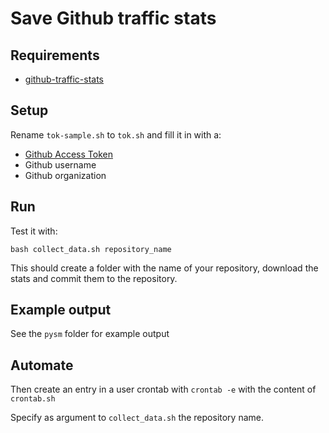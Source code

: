 Save Github traffic stats
=========================

## Requirements

* [github-traffic-stats](https://github.com/nchah/github-traffic-stats)

## Setup

Rename `tok-sample.sh` to `tok.sh` and fill it in with a:

* [Github Access Token](https://help.github.com/articles/creating-a-personal-access-token-for-the-command-line/)
* Github username
* Github organization

## Run

Test it with:

    bash collect_data.sh repository_name

This should create a folder with the name of your repository, download the stats and commit them to the repository.

## Example output

See the `pysm` folder for example output

## Automate

Then create an entry in a user crontab with `crontab -e` with the content of `crontab.sh`

Specify as argument to `collect_data.sh` the repository name.
